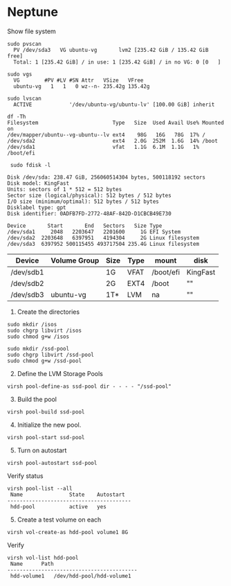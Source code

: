 # Neptune

Show file system

```shell
sudo pvscan
  PV /dev/sda3   VG ubuntu-vg       lvm2 [235.42 GiB / 135.42 GiB free]
  Total: 1 [235.42 GiB] / in use: 1 [235.42 GiB] / in no VG: 0 [0   ]
  
sudo vgs
  VG        #PV #LV #SN Attr   VSize   VFree
  ubuntu-vg   1   1   0 wz--n- 235.42g 135.42g

sudo lvscan
  ACTIVE            '/dev/ubuntu-vg/ubuntu-lv' [100.00 GiB] inherit
  
df -Th
Filesystem                        Type   Size  Used Avail Use% Mounted on
/dev/mapper/ubuntu--vg-ubuntu--lv ext4    98G   16G   78G  17% /
/dev/sda2                         ext4   2.0G  252M  1.6G  14% /boot
/dev/sda1                         vfat   1.1G  6.1M  1.1G   1% /boot/efi

 sudo fdisk -l 

Disk /dev/sda: 238.47 GiB, 256060514304 bytes, 500118192 sectors
Disk model: KingFast
Units: sectors of 1 * 512 = 512 bytes
Sector size (logical/physical): 512 bytes / 512 bytes
I/O size (minimum/optimal): 512 bytes / 512 bytes
Disklabel type: gpt
Disk identifier: 0ADFB7FD-2772-48AF-842D-D1CBCB49E730

Device       Start       End   Sectors   Size Type
/dev/sda1     2048   2203647   2201600     1G EFI System
/dev/sda2  2203648   6397951   4194304     2G Linux filesystem
/dev/sda3  6397952 500115455 493717504 235.4G Linux filesystem

```

| Device           | Volume Group | Size | Type | mount          | disk              |
|------------------|--------------|------|------|----------------|-------------------|
| /dev/sdb1        |              | 1G   | VFAT | /boot/efi      | KingFast          |
| /dev/sdb2        |              | 2G   | EXT4 | /boot          | ""                |
| /dev/sdb3        | ubuntu-vg    | 1T*  | LVM  | na             | ""                |

1) Create the directories

```shell
sudo mkdir /isos
sudo chgrp libvirt /isos
sudo chmod g+w /isos
```

```shell
sudo mkdir /ssd-pool
sudo chgrp libvirt /ssd-pool
sudo chmod g+w /ssd-pool
```

2) Define the LVM Storage Pools


```shell
virsh pool-define-as ssd-pool dir - - - - "/ssd-pool"
```

3) Build the pool

```shell
virsh pool-build ssd-pool 
```

4) Initialize the new pool.

```shell
virsh pool-start ssd-pool
```

5) Turn on autostart

```shell
virsh pool-autostart ssd-pool
```

Verify status

```shell
virsh pool-list --all
 Name               State    Autostart
----------------------------------------
 hdd-pool           active   yes
```

5) Create a test volume on each

```shell
virsh vol-create-as hdd-pool volume1 8G
```

Verify

```shell
virsh vol-list hdd-pool
 Name      Path
------------------------------------------
 hdd-volume1   /dev/hdd-pool/hdd-volume1
  
```
